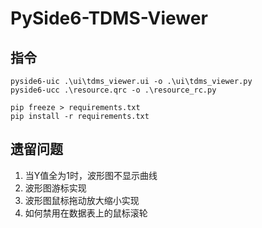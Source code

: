 # PySide6-TDMS-Viewer
## 指令
```commandline
pyside6-uic .\ui\tdms_viewer.ui -o .\ui\tdms_viewer.py
pyside6-ucc .\resource.qrc -o .\resource_rc.py

pip freeze > requirements.txt
pip install -r requirements.txt
```

## 遗留问题
1. 当Y值全为1时，波形图不显示曲线
2. 波形图游标实现
3. 波形图鼠标拖动放大缩小实现
4. 如何禁用在数据表上的鼠标滚轮